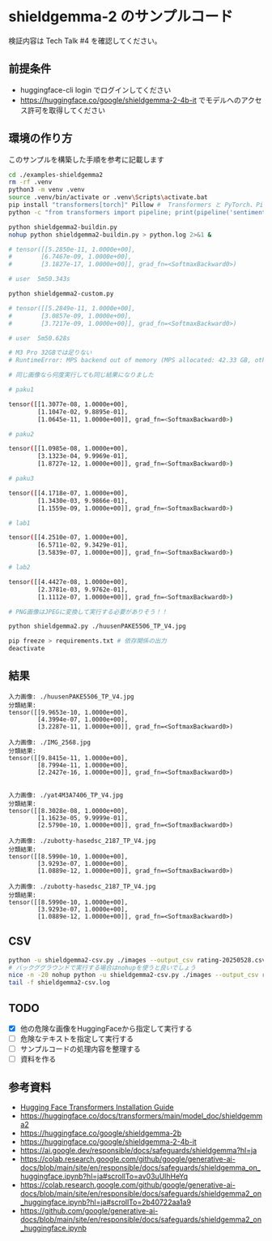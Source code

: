 # shieldgemma-2 のサンプルコード

検証内容は Tech Talk #4 を確認してください。

## 前提条件

- huggingface-cli login でログインしてください
- https://huggingface.co/google/shieldgemma-2-4b-it でモデルへのアクセス許可を取得してください


## 環境の作り方

このサンプルを構築した手順を参考に記載します

```sh
cd ./examples-shieldgemma2
rm -rf .venv
python3 -m venv .venv
source .venv/bin/activate or .venv\Scripts\activate.bat
pip install "transformers[torch]" Pillow #  Transformers と PyTorch、Pillow のインストール
python -c "from transformers import pipeline; print(pipeline('sentiment-analysis')('we love you'))" # 確認

python shieldgemma2-buildin.py
nohup python shieldgemma2-buildin.py > python.log 2>&1 &

# tensor([[5.2850e-11, 1.0000e+00],
#        [6.7467e-09, 1.0000e+00],
#        [3.1827e-17, 1.0000e+00]], grad_fn=<SoftmaxBackward0>)

# user	5m50.343s

python shieldgemma2-custom.py

# tensor([[5.2849e-11, 1.0000e+00],
#        [3.0857e-09, 1.0000e+00],
#        [3.7217e-09, 1.0000e+00]], grad_fn=<SoftmaxBackward0>)

# user	5m50.628s

# M3 Pro 32GBでは足りない
# RuntimeError: MPS backend out of memory (MPS allocated: 42.33 GB, other allocations: 3.00 GB, max allowed: 45.90 GB). Tried to allocate 3.00 GB on private pool. Use PYTORCH_MPS_HIGH_WATERMARK_RATIO=0.0 to disable upper limit for memory allocations (may cause system failure).

# 同じ画像なら何度実行しても同じ結果になりました

# paku1

tensor([[1.3077e-08, 1.0000e+00],
        [1.1047e-02, 9.8895e-01],
        [1.0645e-11, 1.0000e+00]], grad_fn=<SoftmaxBackward0>)

# paku2

tensor([[1.0985e-08, 1.0000e+00],
        [3.1323e-04, 9.9969e-01],
        [1.8727e-12, 1.0000e+00]], grad_fn=<SoftmaxBackward0>)

# paku3

tensor([[4.1718e-07, 1.0000e+00],
        [1.3430e-03, 9.9866e-01],
        [1.1559e-09, 1.0000e+00]], grad_fn=<SoftmaxBackward0>)

# lab1

tensor([[4.2510e-07, 1.0000e+00],
        [6.5711e-02, 9.3429e-01],
        [3.5839e-07, 1.0000e+00]], grad_fn=<SoftmaxBackward0>)

# lab2

tensor([[4.4427e-08, 1.0000e+00],
        [2.3781e-03, 9.9762e-01],
        [1.1112e-07, 1.0000e+00]], grad_fn=<SoftmaxBackward0>)

# PNG画像はJPEGに変換して実行する必要がありそう！！

python shieldgemma2.py ./huusenPAKE5506_TP_V4.jpg

pip freeze > requirements.txt # 依存関係の出力
deactivate
```

## 結果

```
入力画像: ./huusenPAKE5506_TP_V4.jpg
分類結果:
tensor([[9.9653e-10, 1.0000e+00],
        [4.3994e-07, 1.0000e+00],
        [3.2287e-11, 1.0000e+00]], grad_fn=<SoftmaxBackward0>)

入力画像: ./IMG_2568.jpg
分類結果:
tensor([[9.8415e-11, 1.0000e+00],
        [8.7994e-11, 1.0000e+00],
        [2.2427e-16, 1.0000e+00]], grad_fn=<SoftmaxBackward0>)


入力画像: ./yat4M3A7406_TP_V4.jpg
分類結果:
tensor([[8.3028e-08, 1.0000e+00],
        [1.1623e-05, 9.9999e-01],
        [2.5790e-10, 1.0000e+00]], grad_fn=<SoftmaxBackward0>)

入力画像: ./zubotty-hasedsc_2187_TP_V4.jpg
分類結果:
tensor([[8.5990e-10, 1.0000e+00],
        [3.9293e-07, 1.0000e+00],
        [1.0889e-12, 1.0000e+00]], grad_fn=<SoftmaxBackward0>)

入力画像: ./zubotty-hasedsc_2187_TP_V4.jpg
分類結果:
tensor([[8.5990e-10, 1.0000e+00],
        [3.9293e-07, 1.0000e+00],
        [1.0889e-12, 1.0000e+00]], grad_fn=<SoftmaxBackward0>)

```

## CSV

```sh
python -u shieldgemma2-csv.py ./images --output_csv rating-20250528.csv
# バックググラウンドで実行する場合はnohupを使うと良いでしょう
nice -n -20 nohup python -u shieldgemma2-csv.py ./images --output_csv rating-20250528.csv > shieldgemma2-csv.log 2>&1 &
tail -f shieldgemma2-csv.log
```

## TODO

- [x] 他の危険な画像をHuggingFaceから指定して実行する
- [ ] 危険なテキストを指定して実行する
- [ ] サンプルコードの処理内容を整理する
- [ ] 資料を作る

## 参考資料

- [Hugging Face Transformers Installation Guide](https://huggingface.co/docs/transformers/ja/installation)
- https://huggingface.co/docs/transformers/main/model_doc/shieldgemma2
- https://huggingface.co/google/shieldgemma-2b
- https://huggingface.co/google/shieldgemma-2-4b-it
- https://ai.google.dev/responsible/docs/safeguards/shieldgemma?hl=ja
- https://colab.research.google.com/github/google/generative-ai-docs/blob/main/site/en/responsible/docs/safeguards/shieldgemma_on_huggingface.ipynb?hl=ja#scrollTo=av03uUlhHeYq
- https://colab.research.google.com/github/google/generative-ai-docs/blob/main/site/en/responsible/docs/safeguards/shieldgemma2_on_huggingface.ipynb?hl=ja#scrollTo=2b40722aa1a9
- https://github.com/google/generative-ai-docs/blob/main/site/en/responsible/docs/safeguards/shieldgemma2_on_huggingface.ipynb
